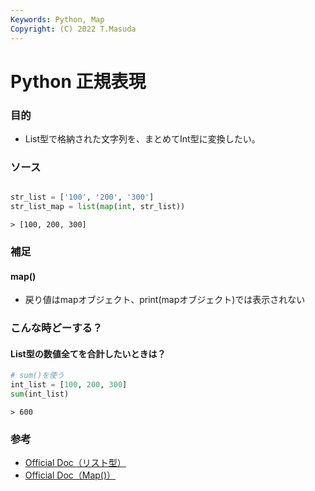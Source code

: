 ```yaml
---
Keywords: Python, Map
Copyright: (C) 2022 T.Masuda
---
```


# Python 正規表現

### 目的

* List型で格納された文字列を、まとめてInt型に変換したい。

### ソース

```python

str_list = ['100', '200', '300']
str_list_map = list(map(int, str_list))

```

```result
> [100, 200, 300]
```

### 補足

#### map()
* 戻り値はmapオブジェクト、print(mapオブジェクト)では表示されない

### こんな時どーする？

#### List型の数値全てを合計したいときは？

```python
# sum()を使う
int_list = [100, 200, 300]
sum(int_list)
```

```result
> 600
```

### 参考

* [Official Doc（リスト型）](https://docs.python.org/ja/3/library/stdtypes.html#lists)
* [Official Doc（Map()）](https://docs.python.org/ja/3/library/functions.html#map) 
